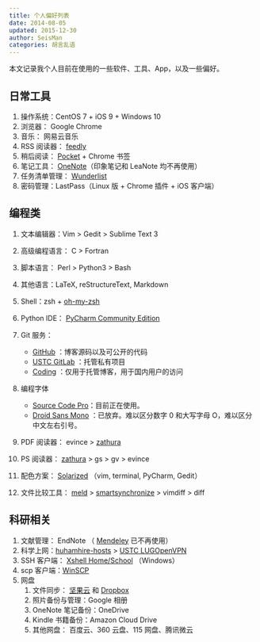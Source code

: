 ```yaml
---
title: 个人偏好列表
date: 2014-08-05
updated: 2015-12-30
author: SeisMan
categories: 胡言乱语
---
```


本文记录我个人目前在使用的一些软件、工具、App，以及一些偏好。

## 日常工具

1.  操作系统：CentOS 7 + iOS 9 + Windows 10
2.  浏览器： Google Chrome
3.  音乐： 网易云音乐
4.  RSS 阅读器： [feedly](http://feedly.com/)
5.  稍后阅读： [Pocket](http://getpocket.com/) + Chrome 书签
6.  笔记工具： [OneNote](https://www.onenote.com/)（印象笔记和 LeaNote 均不再使用）
7.  任务清单管理： [Wunderlist](https://www.wunderlist.com/zh/)
8.  密码管理：LastPass（Linux 版 + Chrome 插件 + iOS 客户端）

## 编程类

1.  文本编辑器：Vim \> Gedit \> Sublime Text 3
2.  高级编程语言： C \> Fortran
3.  脚本语言： Perl \> Python3 \> Bash
4.  其他语言：LaTeX, reStructureText, Markdown
5.  Shell：zsh + [oh-my-zsh](http://ohmyz.sh/)
6.  Python IDE： [PyCharm Community Edition](http://www.jetbrains.com/pycharm/)
7.  Git 服务：
    -   [GitHub](https://github.com/) ：博客源码以及可公开的代码
    -   [USTC GitLab](https://gitlab.lug.ustc.edu.cn/) ：托管私有项目
    -   [Coding](https://coding.net) ：仅用于托管博客，用于国内用户的访问

8.  编程字体
    -   [Source Code Pro](https://github.com/adobe-fonts/source-code-pro)：目前正在使用。
    -   [Droid Sans Mono](https://www.google.com/fonts/specimen/Droid+Sans+Mono)
        ：已放弃。难以区分数字 0 和大写字母 O，难以区分中文左右引号。

9.  PDF 阅读器： evince \> [zathura](http://pwmt.org/projects/zathura)
10. PS 阅读器： [zathura](http://pwmt.org/projects/zathura) \> gs \> gv \> evince
11. 配色方案： [Solarized](http://ethanschoonover.com/solarized) （vim, terminal, PyCharm, Gedit）
12. 文件比较工具： [meld](http://meldmerge.org/) \> [smartsynchronize](http://www.syntevo.com/smartsynchronize) \> vimdiff \> diff

## 科研相关

1. 文献管理： EndNote （ [Mendeley](http://www.mendeley.com/) 已不再使用）
2. 科学上网：[huhamhire-hosts](https://hosts.huhamhire.com) \> [USTC LUGOpenVPN](https://vpn.lug.ustc.edu.cn/)
3. SSH 客户端： [Xshell Home/School](http://www.netsarang.com/products/xsh_overview.html)
（Windows）
4. scp 客户端：[WinSCP](https://winscp.net/eng/docs/lang:chs)
5. 网盘
   1. 文件同步： [坚果云](https://jianguoyun.com) 和 [Dropbox](https://www.dropbox.com)
   2.  照片备份与管理：Google 相册
   3.  OneNote 笔记备份：OneDrive
   4.  Kindle 书籍备份：Amazon Cloud Drive
   5.  其他网盘： 百度云、360 云盘、115 网盘、腾讯微云

